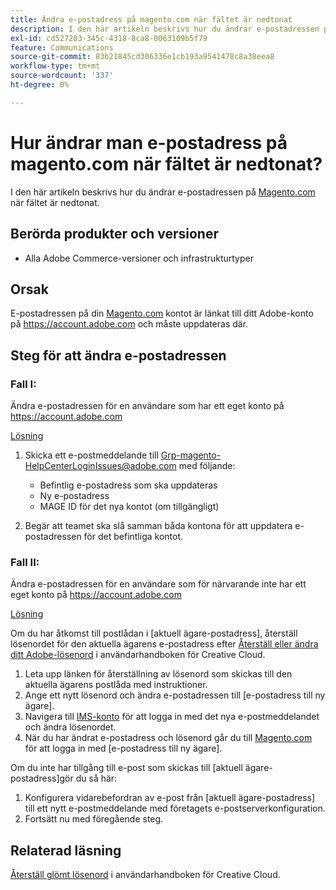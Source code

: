 ```yaml
---
title: Ändra e-postadress på magento.com när fältet är nedtonat
description: I den här artikeln beskrivs hur du ändrar e-postadressen på ditt [Magento.com](https://account.magento.com)-konto när fältet är nedtonat.
exl-id: cd527203-345c-4318-8ca8-0063109b5f79
feature: Communications
source-git-commit: 83b21845cd306336e1cb193a9541478c8a38eea8
workflow-type: tm+mt
source-wordcount: '337'
ht-degree: 0%

---
```


# Hur ändrar man e-postadress på magento.com när fältet är nedtonat?

I den här artikeln beskrivs hur du ändrar e-postadressen på [Magento.com](https://account.magento.com) när fältet är nedtonat.

## Berörda produkter och versioner

* Alla Adobe Commerce-versioner och infrastrukturtyper

## Orsak

E-postadressen på din [Magento.com](https://account.magento.com) kontot är länkat till ditt Adobe-konto på <https://account.adobe.com> och måste uppdateras där.

## Steg för att ändra e-postadressen

### Fall I:

Ändra e-postadressen för en användare som har ett eget konto på <https://account.adobe.com>

<u>Lösning</u>

1. Skicka ett e-postmeddelande till Grp-magento-HelpCenterLoginIssues@adobe.com med följande:

   * Befintlig e-postadress som ska uppdateras
   * Ny e-postadress
   * MAGE ID för det nya kontot (om tillgängligt)

1. Begär att teamet ska slå samman båda kontona för att uppdatera e-postadressen för det befintliga kontot.

### Fall II:

Ändra e-postadressen för en användare som för närvarande inte har ett eget konto på <https://account.adobe.com>

<u>Lösning</u>

Om du har åtkomst till postlådan i [aktuell ägare-postadress], återställ lösenordet för den aktuella ägarens e-postadress efter [Återställ eller ändra ditt Adobe-lösenord](https://helpx.adobe.com/manage-account/using/change-or-reset-password.html) i användarhandboken för Creative Cloud.

1. Leta upp länken för återställning av lösenord som skickas till den aktuella ägarens postlåda med instruktioner.
1. Ange ett nytt lösenord och ändra e-postadressen till [e-postadress till ny ägare].
1. Navigera till [IMS-konto](https://account.adobe.com/) för att logga in med det nya e-postmeddelandet och ändra lösenordet.
1. När du har ändrat e-postadress och lösenord går du till [Magento.com](https://account.magento.com) för att logga in med [e-postadress till ny ägare].

Om du inte har tillgång till e-post som skickas till [aktuell ägare-postadress]gör du så här:

1. Konfigurera vidarebefordran av e-post från [aktuell ägare-postadress] till ett nytt e-postmeddelande med företagets e-postserverkonfiguration.
1. Fortsätt nu med föregående steg.

## Relaterad läsning

[Återställ glömt lösenord](https://helpx.adobe.com/manage-account/using/change-or-reset-password.html) i användarhandboken för Creative Cloud.
